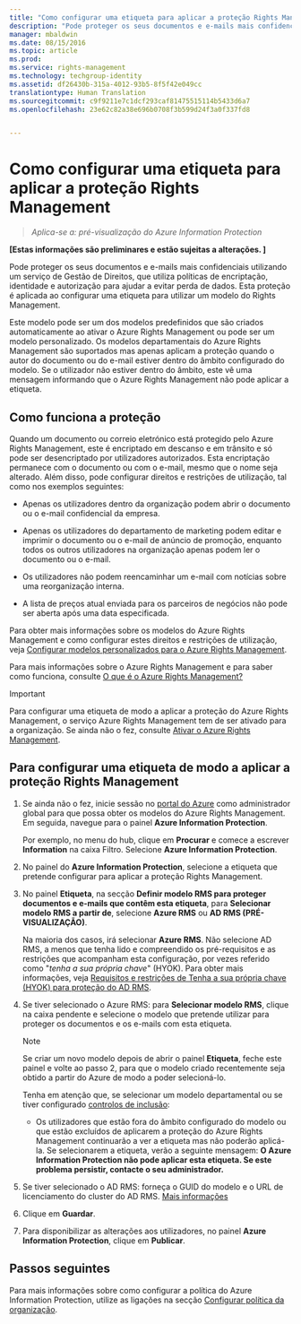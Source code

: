 ```yaml
---
title: "Como configurar uma etiqueta para aplicar a proteção Rights Management | Azure Rights Management"
description: "Pode proteger os seus documentos e e-mails mais confidenciais utilizando um serviço de Gestão de Direitos, que utiliza políticas de encriptação, identidade e autorização para ajudar a evitar perda de dados. Esta proteção é aplicada ao configurar uma etiqueta para utilizar um modelo do Rights Management."
manager: mbaldwin
ms.date: 08/15/2016
ms.topic: article
ms.prod: 
ms.service: rights-management
ms.technology: techgroup-identity
ms.assetid: df26430b-315a-4012-93b5-8f5f42e049cc
translationtype: Human Translation
ms.sourcegitcommit: c9f9211e7c1dcf293caf81475515114b5433d6a7
ms.openlocfilehash: 23e62c82a38e696b0708f3b599d24f3a0f337fd8


---
```


# Como configurar uma etiqueta para aplicar a proteção Rights Management

>*Aplica-se a: pré-visualização do Azure Information Protection*

**[Estas informações são preliminares e estão sujeitas a alterações. ]**

Pode proteger os seus documentos e e-mails mais confidenciais utilizando um serviço de Gestão de Direitos, que utiliza políticas de encriptação, identidade e autorização para ajudar a evitar perda de dados. Esta proteção é aplicada ao configurar uma etiqueta para utilizar um modelo do Rights Management. 

Este modelo pode ser um dos modelos predefinidos que são criados automaticamente ao ativar o Azure Rights Management ou pode ser um modelo personalizado. Os modelos departamentais do Azure Rights Management são suportados mas apenas aplicam a proteção quando o autor do documento ou do e-mail estiver dentro do âmbito configurado do modelo. Se o utilizador não estiver dentro do âmbito, este vê uma mensagem informando que o Azure Rights Management não pode aplicar a etiqueta.

## Como funciona a proteção

Quando um documento ou correio eletrónico está protegido pelo Azure Rights Management, este é encriptado em descanso e em trânsito e só pode ser desencriptado por utilizadores autorizados. Esta encriptação permanece com o documento ou com o e-mail, mesmo que o nome seja alterado. Além disso, pode configurar direitos e restrições de utilização, tal como nos exemplos seguintes:

- Apenas os utilizadores dentro da organização podem abrir o documento ou o e-mail confidencial da empresa.

- Apenas os utilizadores do departamento de marketing podem editar e imprimir o documento ou o e-mail de anúncio de promoção, enquanto todos os outros utilizadores na organização apenas podem ler o documento ou o e-mail.

- Os utilizadores não podem reencaminhar um e-mail com notícias sobre uma reorganização interna.

- A lista de preços atual enviada para os parceiros de negócios não pode ser aberta após uma data especificada.

Para obter mais informações sobre os modelos do Azure Rights Management e como configurar estes direitos e restrições de utilização, veja [Configurar modelos personalizados para o Azure Rights Management](../deploy-use/configure-custom-templates.md).

Para mais informações sobre o Azure Rights Management e para saber como funciona, consulte [O que é o Azure Rights Management?](../understand-explore/what-is-azure-rms.md)

> [!IMPORTANT]
> Para configurar uma etiqueta de modo a aplicar a proteção do Azure Rights Management, o serviço Azure Rights Management tem de ser ativado para a organização. Se ainda não o fez, consulte [Ativar o Azure Rights Management](../deploy-use/activate-service.md).


## Para configurar uma etiqueta de modo a aplicar a proteção Rights Management

1. Se ainda não o fez, inicie sessão no [portal do Azure](https://portal.azure.com) como administrador global para que possa obter os modelos do Azure Rights Management. Em seguida, navegue para o painel **Azure Information Protection**. 

    Por exemplo, no menu do hub, clique em **Procurar** e comece a escrever **Information** na caixa Filtro. Selecione **Azure Information Protection**.

2. No painel do **Azure Information Protection**, selecione a etiqueta que pretende configurar para aplicar a proteção Rights Management.

3. No painel **Etiqueta**, na secção **Definir modelo RMS para proteger documentos e e-mails que contêm esta etiqueta**, para **Selecionar modelo RMS a partir de**, selecione **Azure RMS** ou **AD RMS (PRÉ-VISUALIZAÇÃO)**.
    
    Na maioria dos casos, irá selecionar **Azure RMS**. Não selecione AD RMS, a menos que tenha lido e compreendido os pré-requisitos e as restrições que acompanham esta configuração, por vezes referido como "*tenha a sua própria chave*" (HYOK). Para obter mais informações, veja [Requisitos e restrições de Tenha a sua própria chave (HYOK) para proteção do AD RMS](configure-adrms-restrictions.md).
    
4. Se tiver selecionado o Azure RMS: para **Selecionar modelo RMS**, clique na caixa pendente e selecione o modelo que pretende utilizar para proteger os documentos e os e-mails com esta etiqueta.

    > [!NOTE] 
    > Se criar um novo modelo depois de abrir o painel **Etiqueta**, feche este painel e volte ao passo 2, para que o modelo criado recentemente seja obtido a partir do Azure de modo a poder selecioná-lo.
    
    Tenha em atenção que, se selecionar um modelo departamental ou se tiver configurado [controlos de inclusão](../deploy-use/activate-service.md#configuring-onboarding-controls-for-a-phased-deployment):
    
    - Os utilizadores que estão fora do âmbito configurado do modelo ou que estão excluídos de aplicarem a proteção do Azure Rights Management continuarão a ver a etiqueta mas não poderão aplicá-la. Se selecionarem a etiqueta, verão a seguinte mensagem: **O Azure Information Protection não pode aplicar esta etiqueta. Se este problema persistir, contacte o seu administrador.**
    
5. Se tiver selecionado o AD RMS: forneça o GUID do modelo e o URL de licenciamento do cluster do AD RMS. [Mais informações](configure-adrms-restrictions.md#locating-the-information-to-specify-ad-rms-protection-with-an-azure-information-protection-label)

6. Clique em **Guardar**.

7. Para disponibilizar as alterações aos utilizadores, no painel **Azure Information Protection**, clique em **Publicar**.

## Passos seguintes

Para mais informações sobre como configurar a política do Azure Information Protection, utilize as ligações na secção [Configurar política da organização](configure-policy.md#configuring-your-organization-s-policy).  



<!--HONumber=Aug16_HO4-->


